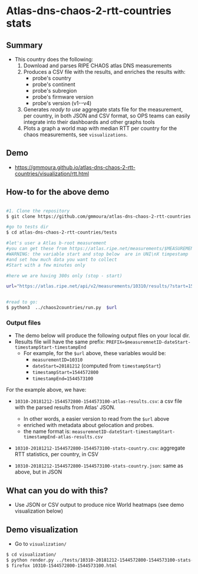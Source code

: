 # Atlas-dns-chaos-2-rtt-countries stats


## Summary 

   * This country does the following:
      1. Download and parses RIPE CHAOS atlas DNS measurements
      1. Produces a CSV file with the results, and enriches the results with:
         * probe's country
         * probe's continent
         * probe's subregion
         * probe's firmware version
         * probe's version (v1--v4)
      1. Generates *ready to use* aggregate stats file for the measurement, per country,
      in both JSON and CSV format, so OPS teams can easily integrate into their dashboards and 
      other graphs tools
      1. Plots a graph a world map with median RTT per country for the chaos measurements, see ``visualizations``.
      
      

## Demo
   * https://gmmoura.github.io/atlas-dns-chaos-2-rtt-countries/visualization/rtt.html
 
 
## How-to for the above demo 

 ```bash
 
 #1. Clone the repository
 $ git clone https://github.com/gmmoura/atlas-dns-chaos-2-rtt-countries.git
 
 #go to tests dir
 $ cd atlas-dns-chaos-2-rtt-countries/tests
 
 #let's user a Atlas b-root measurement
 #you can get these from https://atlas.ripe.net/measurements/$MEASUREMENT_ID/#!download
 #WARNING: the variable start and stop below  are in UNI\nX timpestamp
 #and set how much data you want to collect
 #Start with a few minutes only
 
 #here we are having 300s only (stop - start)
 
 url="https://atlas.ripe.net/api/v2/measurements/10310/results/?start=1544572800&stop=1544573100&format=json"
 
 
 #read to go:
 $ python3  ../chaos2countries/run.py  $url
 
  ```   
  
### Output files


   * The demo below will produce the following output files on your local dir.
   * Results file will have the same prefix: ``PREFIX=$measuremnetID-dateStart-timestampStart-timestampEnd``
      * For example, for the ``$url`` above, these variables would be:
         *  ``measurementID=10310``
         *  ``dateStart=20181212`` (computed from ``timestampStart``)
         *  ``timestampStart=1544572800``
         *  ``timestampEnd=1544573100``
         
   For the example above, we have:      
   * ``10310-20181212-1544572800-1544573100-atlas-results.csv``: a csv file with the parsed results from Atlas' JSON. 
       * In other words,  a easier version to read from the ``$url`` above
       * enriched with metadata about gelocation and probes.
       * the name format is: `measuremnetID-dateStart-timestampStart-timestampEnd-atlas-results.csv`
       
   * ``10310-20181212-1544572800-1544573100-stats-country.csv``: aggregate RTT statistics,  per country, in CSV
   * ``10310-20181212-1544572800-1544573100-stats-country.json``: same as above, but in JSON


##  What can you do with this?
 
   * Use JSON or CSV output to produce nice World heatmaps (see demo visualization below)

##  Demo visualization
   * Go to ``visualization/``
   
``` bash
$ cd visualization/
$ python render.py ../tests/10310-20181212-1544572800-1544573100-stats-country.csv
$ firefox 10310-1544572800-1544573100.html

```
